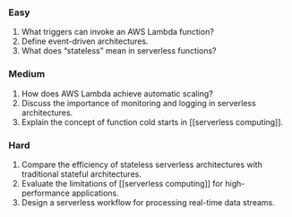 ### Easy
1. What triggers can invoke an AWS Lambda function?
2. Define event-driven architectures.
3. What does “stateless” mean in serverless functions?
### Medium
1. How does AWS Lambda achieve automatic scaling?
2. Discuss the importance of monitoring and logging in serverless architectures.
3. Explain the concept of function cold starts in [[serverless computing]].
### Hard
1. Compare the efficiency of stateless serverless architectures with traditional stateful architectures.
2. Evaluate the limitations of [[serverless computing]] for high-performance applications.
3. Design a serverless workflow for processing real-time data streams.